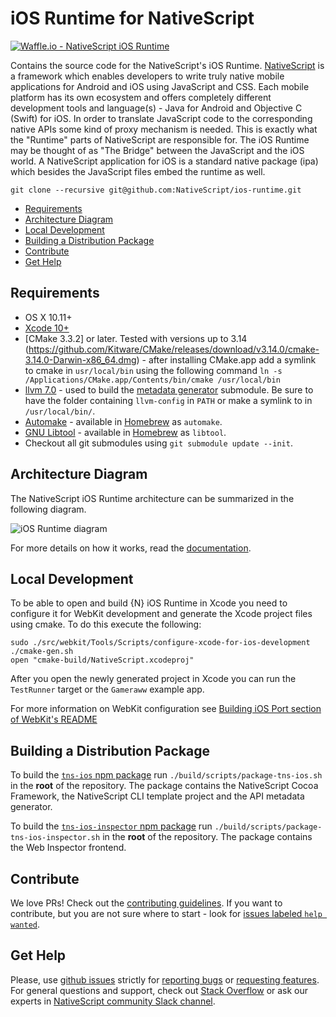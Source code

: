 # iOS Runtime for NativeScript
[![Waffle.io - NativeScript iOS Runtime](https://badge.waffle.io/NativeScript/ios-runtime.svg?columns=In%20Progress)](https://waffle.io/NativeScript/ios-runtime)

Contains the source code for the NativeScript's iOS Runtime. [NativeScript](https://www.nativescript.org/) is a framework which enables developers to write truly native mobile applications for Android and iOS using JavaScript and CSS. Each mobile platform has its own ecosystem and offers completely different development tools and language(s) - Java for Android and Objective C (Swift) for iOS. In order to translate JavaScript code to the corresponding native APIs some kind of proxy mechanism is needed. This is exactly what the "Runtime" parts of NativeScript are responsible for. The iOS Runtime may be thought of as "The Bridge" between the JavaScript and the iOS world. A NativeScript application for iOS is a standard native package (ipa) which besides the JavaScript files embed the runtime as well.


```shell
git clone --recursive git@github.com:NativeScript/ios-runtime.git
```

<!-- TOC depthFrom:2 -->

- [Requirements](#requirements)
- [Architecture Diagram](#architecture-diagram)
- [Local Development](#local-development)
- [Building a Distribution Package](#building-a-distribution-package)
- [Contribute](#contribute)
- [Get Help](#get-help)

<!-- /TOC -->


## Requirements
 - OS X 10.11+
 - [Xcode 10+](https://developer.apple.com/xcode/)
 - [CMake 3.3.2] or later. Tested with versions up to 3.14 (https://github.com/Kitware/CMake/releases/download/v3.14.0/cmake-3.14.0-Darwin-x86_64.dmg) - after installing CMake.app add a symlink to cmake in `usr/local/bin` using the following command `ln -s /Applications/CMake.app/Contents/bin/cmake /usr/local/bin`
 - [llvm 7.0](http://releases.llvm.org/download.html#7.0.0) - used to build the [metadata generator](https://github.com/NativeScript/ios-metadata-generator) submodule. Be sure to have the folder containing `llvm-config` in `PATH` or make a symlink to in `/usr/local/bin/`.
 - [Automake](https://www.gnu.org/software/automake/) - available in [Homebrew](http://brew.sh) as `automake`.
 - [GNU Libtool](http://www.gnu.org/software/libtool/) - available in [Homebrew](http://brew.sh) as `libtool`.
 - Checkout all git submodules using `git submodule update --init`.

## Architecture Diagram
The NativeScript iOS Runtime architecture can be summarized in the following diagram.

![iOS Runtime diagram](https://github.com/NativeScript/docs/blob/master/docs/img/ns-runtime-ios.png)

For more details on how it works, read the [documentation](https://docs.nativescript.org/runtimes/ios/overview).

## Local Development
To be able to open and build {N} iOS Runtime in Xcode you need to configure it for WebKit development and generate the Xcode project files using cmake. To do this execute the following:

```shell
sudo ./src/webkit/Tools/Scripts/configure-xcode-for-ios-development
./cmake-gen.sh
open "cmake-build/NativeScript.xcodeproj"
```

After you open the newly generated project in Xcode you can run the `TestRunner` target or the `Gameraww` example app.

For more information on WebKit configuration see [Building iOS Port section of WebKit's README](https://github.com/WebKit/webkit/blob/master/ReadMe.md#building-ios-port)

## Building a Distribution Package
To build the [`tns-ios` npm package](https://www.npmjs.com/package/tns-ios) run `./build/scripts/package-tns-ios.sh` in the **root** of the repository. The package contains the NativeScript Cocoa Framework, the NativeScript CLI template project and the API metadata generator.

To build the [`tns-ios-inspector` npm package](https://www.npmjs.com/package/tns-ios-inspector) run `./build/scripts/package-tns-ios-inspector.sh` in the **root** of the repository. The package contains the Web Inspector frontend.

## Contribute
We love PRs! Check out the [contributing guidelines](CONTRIBUTING.md). If you want to contribute, but you are not sure where to start - look for [issues labeled `help wanted`](https://github.com/NativeScript/ios-runtime/issues?q=is%3Aopen+is%3Aissue+label%3A%22help+wanted%22).

## Get Help
Please, use [github issues](https://github.com/NativeScript/ios-runtime/issues) strictly for [reporting bugs](CONTRIBUTING.md#reporting-bugs) or [requesting features](CONTRIBUTING.md#requesting-new-features). For general questions and support, check out [Stack Overflow](https://stackoverflow.com/questions/tagged/nativescript) or ask our experts in [NativeScript community Slack channel](http://developer.telerik.com/wp-login.php?action=slack-invitation).
